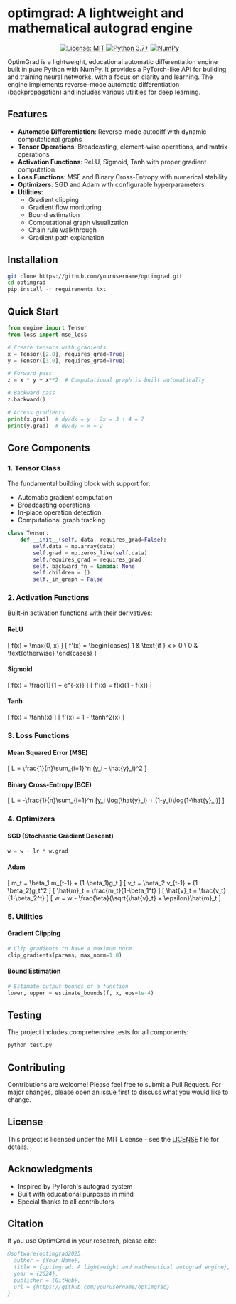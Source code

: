 # optimgrad: A lightweight and mathematical autograd engine

<div align="center">

[![License: MIT](https://img.shields.io/badge/License-MIT-yellow.svg)](https://opensource.org/licenses/MIT)
[![Python 3.7+](https://img.shields.io/badge/python-3.7+-blue.svg)](https://www.python.org/downloads/)
[![NumPy](https://img.shields.io/badge/numpy-%23013243.svg)](https://numpy.org)

</div>

OptimGrad is a lightweight, educational automatic differentiation engine built in pure Python with NumPy. It provides a PyTorch-like API for building and training neural networks, with a focus on clarity and learning. The engine implements reverse-mode automatic differentiation (backpropagation) and includes various utilities for deep learning.

## Features

- **Automatic Differentiation**: Reverse-mode autodiff with dynamic computational graphs
- **Tensor Operations**: Broadcasting, element-wise operations, and matrix operations
- **Activation Functions**: ReLU, Sigmoid, Tanh with proper gradient computation
- **Loss Functions**: MSE and Binary Cross-Entropy with numerical stability
- **Optimizers**: SGD and Adam with configurable hyperparameters
- **Utilities**: 
  - Gradient clipping
  - Gradient flow monitoring
  - Bound estimation
  - Computational graph visualization
  - Chain rule walkthrough
  - Gradient path explanation

## Installation

```bash
git clone https://github.com/yourusername/optimgrad.git
cd optimgrad
pip install -r requirements.txt
```

## Quick Start

```python
from engine import Tensor
from loss import mse_loss

# Create tensors with gradients
x = Tensor([2.0], requires_grad=True)
y = Tensor([3.0], requires_grad=True)

# Forward pass
z = x * y + x**2  # Computational graph is built automatically

# Backward pass
z.backward()

# Access gradients
print(x.grad)  # dy/dx = y + 2x = 3 + 4 = 7
print(y.grad)  # dy/dy = x = 2
```

## Core Components

### 1. Tensor Class

The fundamental building block with support for:
- Automatic gradient computation
- Broadcasting operations
- In-place operation detection
- Computational graph tracking

```python
class Tensor:
    def __init__(self, data, requires_grad=False):
        self.data = np.array(data)
        self.grad = np.zeros_like(self.data)
        self.requires_grad = requires_grad
        self._backward_fn = lambda: None
        self.children = ()
        self._in_graph = False
```

### 2. Activation Functions

Built-in activation functions with their derivatives:

#### ReLU
\[
f(x) = \max(0, x)
\]
\[
f'(x) = \begin{cases} 
1 & \text{if } x > 0 \\
0 & \text{otherwise}
\end{cases}
\]

#### Sigmoid
\[ f(x) = \frac{1}{1 + e^{-x}} \]
\[ f'(x) = f(x)(1 - f(x)) \]

#### Tanh
\[
f(x) = \tanh(x)
\]
\[
f'(x) = 1 - \tanh^2(x)
\]

### 3. Loss Functions

#### Mean Squared Error (MSE)
\[
L = \frac{1}{n}\sum_{i=1}^n (y_i - \hat{y}_i)^2
\]

#### Binary Cross-Entropy (BCE)
\[
L = -\frac{1}{n}\sum_{i=1}^n [y_i \log(\hat{y}_i) + (1-y_i)\log(1-\hat{y}_i)]
\]

### 4. Optimizers

#### SGD (Stochastic Gradient Descent)
```python
w = w - lr * w.grad
```

#### Adam
\[
m_t = \beta_1 m_{t-1} + (1-\beta_1)g_t
\]
\[
v_t = \beta_2 v_{t-1} + (1-\beta_2)g_t^2
\]
\[
\hat{m}_t = \frac{m_t}{1-\beta_1^t}
\]
\[
\hat{v}_t = \frac{v_t}{1-\beta_2^t}
\]
\[
w = w - \frac{\eta}{\sqrt{\hat{v}_t} + \epsilon}\hat{m}_t
\]

### 5. Utilities

#### Gradient Clipping
```python
# Clip gradients to have a maximum norm
clip_gradients(params, max_norm=1.0)
```

#### Bound Estimation
```python
# Estimate output bounds of a function
lower, upper = estimate_bounds(f, x, eps=1e-4)
```

## Testing

The project includes comprehensive tests for all components:
```bash
python test.py
```

## Contributing

Contributions are welcome! Please feel free to submit a Pull Request. For major changes, please open an issue first to discuss what you would like to change.

## License

This project is licensed under the MIT License - see the [LICENSE](LICENSE) file for details.

## Acknowledgments

- Inspired by PyTorch's autograd system
- Built with educational purposes in mind
- Special thanks to all contributors

## Citation

If you use OptimGrad in your research, please cite:

```bibtex
@software{optimgrad2025,
  author = {Your Name},
  title = {optimgrad: A lightweight and mathematical autograd engine},
  year = {2024},
  publisher = {GitHub},
  url = {https://github.com/yourusername/optimgrad}
}
``` 
